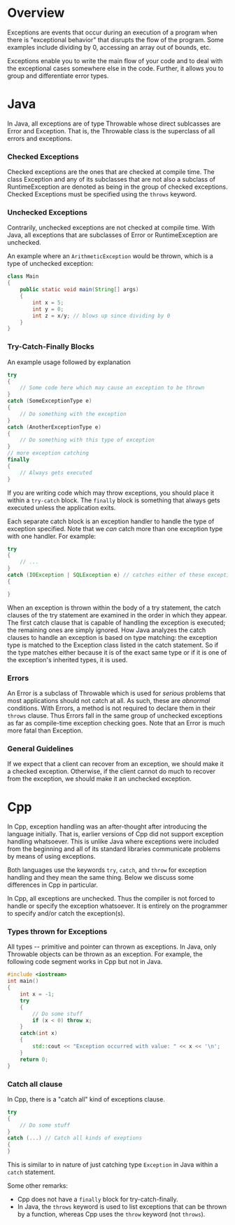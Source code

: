 # Overview
Exceptions are events that occur during an execution of a program when there is "exceptional behavior" that disrupts the flow of the program. Some examples include dividing by 0, accessing an array out of bounds, etc. 

Exceptions enable you to write the main flow of your code and to deal with the exceptional cases somewhere else in the code. Further, it allows you to group and differentiate error types.

# Java
In Java, all exceptions are of type Throwable whose direct sublcasses are Error and Exception. That is, the Throwable class is the superclass of all errors and exceptions.

### Checked Exceptions
Checked exceptions are the ones that are checked at compile time. The class Exception and any of its subclasses that are not also a subclass of RuntimeException are denoted as being in the group of checked exceptions. Checked Exceptions must be specified using the `throws` keyword.

### Unchecked Exceptions
Contrarily, unchecked exceptions are not checked at compile time. With Java, all exceptions that are subclasses of Error or RuntimeException are unchecked. 

An example where an `ArithmeticException` would be thrown, which is a type of unchecked exception:
```java
class Main
{
    public static void main(String[] args)
    {
        int x = 5;
        int y = 0;
        int z = x/y; // blows up since dividing by 0
    }
}
```

### Try-Catch-Finally Blocks
An example usage followed by explanation
```java
try
{
    // Some code here which may cause an exception to be thrown
}
catch (SomeExceptionType e)
{
    // Do something with the exception
}
catch (AnotherExceptionType e)
{
    // Do something with this type of exception
}
// more exception catching
finally
{
    // Always gets executed
}
```

If you are writing code which may throw exceptions, you should place it within a `try-catch` block. The `finally` block is something that always gets executed unless the application exits.

Each separate catch block is an exception handler to handle the type of exception specified. Note that we *can* catch more than one exception type with one handler. For example:
```java
try
{
    // ...
}
catch (IOException | SQLException e) // catches either of these exceptions
{

}
```

When an exception is thrown within the body of a try statement, the catch clauses of the try statement are examined in the order in which they appear. The first catch clause that is capable of handling the exception is executed; the remaining ones are simply ignored. How Java analyzes the catch clauses to handle an exception is based on type matching: the exception type is matched to the Exception class listed in the catch statement. So if the type matches either because it is of the exact same type or if it is one of the exception's inherited types, it is used.

### Errors
An Error is a subclass of Throwable which is used for *serious* problems that most applications should not catch at all. As such, these are *abnormal* conditions. With Errors, a method is not required to declare them in their `throws` clause. Thus Errors fall in the same group of unchecked exceptions as far as compile-time exception checking goes. Note that an Error is much more fatal than Exception.

### General Guidelines
If we expect that a client can recover from an exception, we should make it a checked exception. Otherwise, if the client cannot do much to recover from the exception, we should make it an unchecked exception.

# Cpp
In Cpp, exception handling was an after-thought after introducing the language initially. That is, earlier versions of Cpp did not support exception handling whatsoever. This is unlike Java where exceptions were included from the beginning and all of its standard libraries communicate problems by means of using exceptions.

Both languages use the keywords `try`, `catch`, and `throw` for exception handling and they mean the same thing. Below we discuss some differences in Cpp in particular.

In Cpp, all exceptions are unchecked. Thus the compiler is not forced to handle or specify the exception whatsoever. It is entirely on the programmer to specify and/or catch the exception(s).

### Types thrown for Exceptions
All types -- primitive and pointer can thrown as exceptions. In Java, only Throwable objects can be thrown as an exception. For example, the following code segment works in Cpp but not in Java.
```cpp
#include <iostream>
int main()
{
    int x = -1;
    try
    {
        // Do some stuff
        if (x < 0) throw x;
    }
    catch(int x)
    {
        std::cout << "Exception occurred with value: " << x << '\n';
    }
    return 0;
}
```

### Catch all clause
In Cpp, there is a "catch all" kind of exceptions clause. 
```cpp
try
{
    // Do some stuff
}
catch (...) // Catch all kinds of exeptions
{
}
```
This is similar to in nature of just catching type `Exception` in Java within a `catch` statement.

Some other remarks:
* Cpp does not have a `finally` block for try-catch-finally.
* In Java, the `throws` keyword is used to list exceptions that can be thrown by a function, whereas Cpp uses the `throw` keyword (not `throws`).
